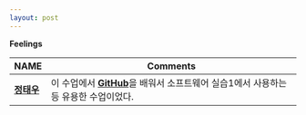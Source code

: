 ```yaml
---
layout: post
---
```


**Feelings**

NAME|Comments
-----|-----
[**정태우**]()| 이 수업에서 [**GitHub**]()을 배워서 소프트웨어 실습1에서 사용하는 등 유용한 수업이었다.
